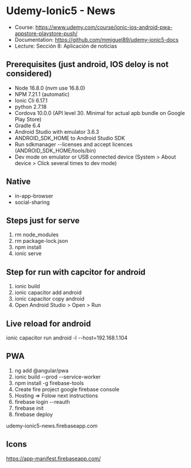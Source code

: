 # Udemy-Ionic5 - News
- Course: https://www.udemy.com/course/ionic-ios-android-pwa-appstore-playstore-push/
- Documentation: https://github.com/mmiguel89/udemy-ionic5-docs
- Lecture: Sección 8: Aplicación de noticias

## Prerequisites (just android, IOS deloy is not considered)
- Node 16.8.0 (nvm use 16.8.0)
- NPM 7.21.1 (automatic)
- Ionic Cli 6.17.1
- python 2.7.18
- Cordova 10.0.0 (API level 30. Minimal for actual apb bundle on Google Play Store)
- Gradle 6.4
- Android Studio with emulator 3.6.3
- ANDROID_SDK_HOME to Android Studio SDK
- Run sdkmanager --licenses and accept licences (ANDROID_SDK_HOME/tools/bin)
- Dev mode on emulator or USB connected device (System > About device > Click several times to dev mode)

## Native
- in-app-browser
- social-sharing

## Steps just for serve
1) rm node_modules
2) rm package-lock.json
3) npm install
4) ionic serve


## Step for run with capcitor for android
1) ionic build
2) ionic capacitor add android
3) ionic capacitor copy android
4) Open Android Studio > Open > Run


## Live reload for android
ionic capacitor run android -l --host=192.168.1.104

## PWA
1) ng add @angular/pwa
2) ionic build --prod --service-worker
3) npm install -g firebase-tools
4) Create fire project google firebase console
5) Hosting => Folow next instructions
6) firebase login --reauth
7) firebase init
8) firebase deploy

udemy-ionic5-news.firebaseapp.com

## Icons
https://app-manifest.firebaseapp.com/